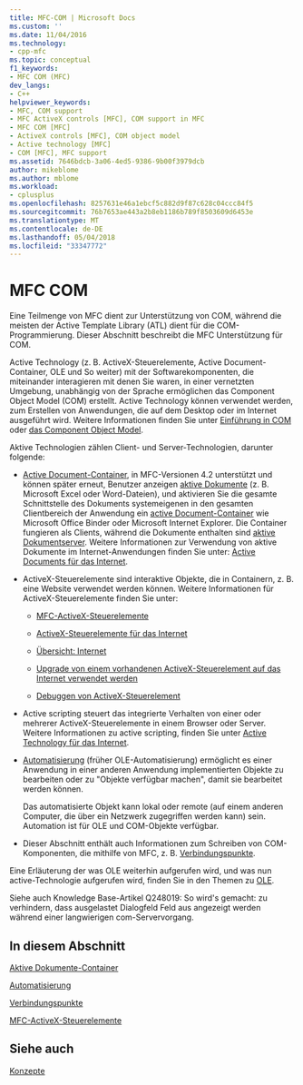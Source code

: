 ```yaml
---
title: MFC-COM | Microsoft Docs
ms.custom: ''
ms.date: 11/04/2016
ms.technology:
- cpp-mfc
ms.topic: conceptual
f1_keywords:
- MFC COM (MFC)
dev_langs:
- C++
helpviewer_keywords:
- MFC, COM support
- MFC ActiveX controls [MFC], COM support in MFC
- MFC COM [MFC]
- ActiveX controls [MFC], COM object model
- Active technology [MFC]
- COM [MFC], MFC support
ms.assetid: 7646bdcb-3a06-4ed5-9386-9b00f3979dcb
author: mikeblome
ms.author: mblome
ms.workload:
- cplusplus
ms.openlocfilehash: 8257631e46a1ebcf5c882d9f87c628c04ccc84f5
ms.sourcegitcommit: 76b7653ae443a2b8eb1186b789f8503609d6453e
ms.translationtype: MT
ms.contentlocale: de-DE
ms.lasthandoff: 05/04/2018
ms.locfileid: "33347772"
---
```

# <a name="mfc-com"></a>MFC COM
Eine Teilmenge von MFC dient zur Unterstützung von COM, während die meisten der Active Template Library (ATL) dient für die COM-Programmierung. Dieser Abschnitt beschreibt die MFC Unterstützung für COM.  
  
 Active Technology (z. B. ActiveX-Steuerelemente, Active Document-Container, OLE und So weiter) mit der Softwarekomponenten, die miteinander interagieren mit denen Sie waren, in einer vernetzten Umgebung, unabhängig von der Sprache ermöglichen das Component Object Model (COM) erstellt. Active Technology können verwendet werden, zum Erstellen von Anwendungen, die auf dem Desktop oder im Internet ausgeführt wird. Weitere Informationen finden Sie unter [Einführung in COM](../atl/introduction-to-com.md) oder [das Component Object Model](http://msdn.microsoft.com/library/windows/desktop/ms694363).  
  
 Aktive Technologien zählen Client- und Server-Technologien, darunter folgende:  
  
-   [Active Document-Container](../mfc/active-document-containment.md), in MFC-Versionen 4.2 unterstützt und können später erneut, Benutzer anzeigen [aktive Dokumente](../mfc/active-documents.md) (z. B. Microsoft Excel oder Word-Dateien), und aktivieren Sie die gesamte Schnittstelle des Dokuments systemeigenen in den gesamten Clientbereich der Anwendung ein [active Document-Container](../mfc/active-document-containers.md) wie Microsoft Office Binder oder Microsoft Internet Explorer. Die Container fungieren als Clients, während die Dokumente enthalten sind [aktive Dokumentserver](../mfc/active-document-servers.md). Weitere Informationen zur Verwendung von aktive Dokumente im Internet-Anwendungen finden Sie unter: [Active Documents für das Internet](../mfc/active-documents-on-the-internet.md).  
  
-   ActiveX-Steuerelemente sind interaktive Objekte, die in Containern, z. B. eine Website verwendet werden können. Weitere Informationen für ActiveX-Steuerelemente finden Sie unter:  
  
    -   [MFC-ActiveX-Steuerelemente](../mfc/mfc-activex-controls.md)  
  
    -   [ActiveX-Steuerelemente für das Internet](../mfc/activex-controls-on-the-internet.md)  
  
    -   [Übersicht: Internet](../mfc/mfc-internet-programming-basics.md)  
  
    -   [Upgrade von einem vorhandenen ActiveX-Steuerelement auf das Internet verwendet werden](../mfc/upgrading-an-existing-activex-control.md)  
  
    -   [Debuggen von ActiveX-Steuerelement](/visualstudio/debugger/how-to-debug-an-activex-control)  
  
-   Active scripting steuert das integrierte Verhalten von einer oder mehrerer ActiveX-Steuerelemente in einem Browser oder Server. Weitere Informationen zu active scripting, finden Sie unter [Active Technology für das Internet](../mfc/active-technology-on-the-internet.md).  
  
-   [Automatisierung](../mfc/automation.md) (früher OLE-Automatisierung) ermöglicht es einer Anwendung in einer anderen Anwendung implementierten Objekte zu bearbeiten oder zu "Objekte verfügbar machen", damit sie bearbeitet werden können.  
  
     Das automatisierte Objekt kann lokal oder remote (auf einem anderen Computer, die über ein Netzwerk zugegriffen werden kann) sein. Automation ist für OLE und COM-Objekte verfügbar.  
  
-   Dieser Abschnitt enthält auch Informationen zum Schreiben von COM-Komponenten, die mithilfe von MFC, z. B. [Verbindungspunkte](../mfc/connection-points.md).  
  
 Eine Erläuterung der was OLE weiterhin aufgerufen wird, und was nun active-Technologie aufgerufen wird, finden Sie in den Themen zu [OLE](../mfc/ole-in-mfc.md).  
  
 Siehe auch Knowledge Base-Artikel Q248019: So wird's gemacht: zu verhindern, dass ausgelastet Dialogfeld Feld aus angezeigt werden während einer langwierigen com-Servervorgang.  
  
## <a name="in-this-section"></a>In diesem Abschnitt  
 [Aktive Dokumente-Container](../mfc/active-document-containment.md)  
  
 [Automatisierung](../mfc/automation.md)  
  
 [Verbindungspunkte](../mfc/connection-points.md)  
  
 [MFC-ActiveX-Steuerelemente](../mfc/mfc-activex-controls.md)  
  
## <a name="see-also"></a>Siehe auch  
 [Konzepte](../mfc/mfc-concepts.md)

